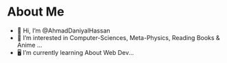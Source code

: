 # About Me
- 👋 Hi, I’m @AhmadDaniyalHassan
- 👀 I’m interested in Computer-Sciences, Meta-Physics, Reading Books & Anime ...
- 🖥️ I’m currently learning About Web Dev...
